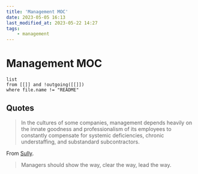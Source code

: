 ```yaml
---
title: 'Management MOC'
date: 2023-05-05 16:13
last_modified_at: 2023-05-22 14:27
tags:
    - management
---
```


# Management MOC

```dataview
list
from [[]] and !outgoing([[]])
where file.name != "README"
```

## Quotes

> In the cultures of some companies, management depends heavily on the innate goodness and professionalism of its employees to constantly compensate for systemic deficiencies, chronic understaffing, and substandard subcontractors.

From [Sully](Sully.md).

> Managers should show the way, clear the way, lead the way.


